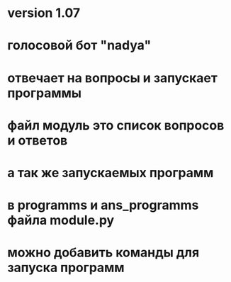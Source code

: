 # version 1.07
# голосовой бот "nadya"
# отвечает на вопросы и запускает программы
# файл модуль это список вопросов и ответов
# а так же запускаемых программ
# в programms и ans_programms файла module.py
# можно добавить команды для запуска программ
